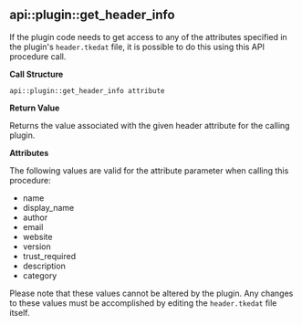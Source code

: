 ## api::plugin::get\_header\_info

If the plugin code needs to get access to any of the attributes specified in the plugin's `header.tkedat` file, it is possible to do this using this API procedure call.

**Call Structure**

`api::plugin::get_header_info attribute`

**Return Value**

Returns the value associated with the given header attribute for the calling plugin.

**Attributes**

The following values are valid for the attribute parameter when calling this procedure:

- name
- display_name
- author
- email
- website
- version
- trust_required
- description
- category

Please note that these values cannot be altered by the plugin.  Any changes to these values must be accomplished by editing the `header.tkedat` file itself.